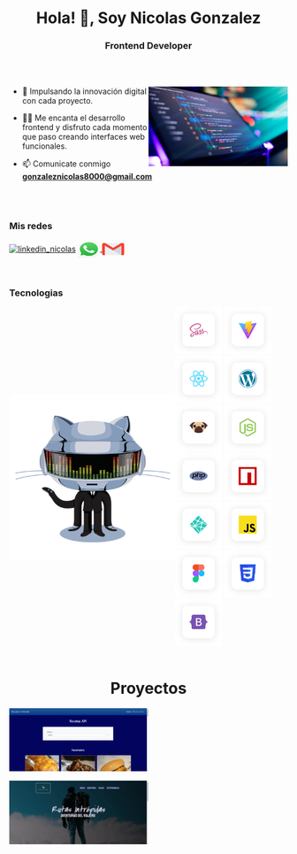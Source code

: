 <h1 align="center">Hola! 👋, Soy Nicolas Gonzalez</h1>
<h3 align="center">Frontend Developer</h3>

<br>


<br>

<p><img align="right" src="https://github.com/nicolas355/nicolas355/blob/main/hero.jpg"  width="50%" style="max-width: 100%;" alt="hero_web" /></p>


- 🌱 Impulsando la innovación digital con cada proyecto.

- 👨‍💻 Me encanta el desarrollo frontend y disfruto cada momento que paso creando interfaces web  funcionales.

- 📫 Comunicate conmigo  **gonzaleznicolas8000@gmail.com**


<br>
<br>

<h3 align="left">Mis redes</h3>
<p align="left">
  <a href="https://www.linkedin.com/in/nicolas-gonzalez-68b5081b0/" target="blank"><img align="center" src="https://raw.githubusercontent.com/rahuldkjain/github-profile-readme-generator/master/src/images/icons/Social/linked-in-alt.svg"
      alt="linkedin_nicolas" height="30" width="40" /></a>
   <a href="https://api.whatsapp.com/send/?phone=5491141904103" target="blank">
  <img align="center" src="https://github.com/nicolas355/nicolas355/blob/main/whatsapp.png"
      alt="telefono" height="30" width="40" />
</a>

<a href="mailto:gonzaleznicolas8000@gmail.com" target="blank">
  <img align="center" src="https://github.com/nicolas355/nicolas355/blob/main/gmail.png"
      alt="telefono" height="30" width="40" />
</a>

    

      



</p>

<br>

<h3 align="left">Tecnologias </h3>

<div style="display: flex; align-items: center;">
  <img align="left" src="https://github.com/nicolas355/nicolas355/raw/main/animation.gif" alt="Animación" width="300" style="max-width: 100%;" style="flex: 1;">
  <div style="flex: 1;">
    <img src="https://github.com/nicolas355/nicolas355/blob/main/sass.svg" alt="Sass" width="85" height="85" />
    <img src="https://github.com/nicolas355/nicolas355/blob/main/vitejs.svg" alt="Vite.js" width="85" height="85" />
    <img src="https://github.com/nicolas355/nicolas355/blob/main/reactjs.svg" alt="React.js" width="85" height="85" />
    <img src="https://github.com/nicolas355/nicolas355/blob/main/wordpress.svg" alt="WordPress" width="85" height="85" />
    <img src="https://github.com/nicolas355/nicolas355/blob/main/pugjs.svg" alt="Pug.js" width="85" height="85" />
    <img src="https://github.com/nicolas355/nicolas355/blob/main/nodejs.svg" alt="Node.js" width="85" height="85" />
    <img src="https://github.com/nicolas355/nicolas355/blob/main/php.svg" alt="PHP" width="85" height="85" />
    <img src="https://github.com/nicolas355/nicolas355/blob/main/npm.svg" alt="npm" width="85" height="85" />
    <img src="https://github.com/nicolas355/nicolas355/blob/main/netlify.svg" alt="Netlify" width="85" height="85" />
    <img src="https://github.com/nicolas355/nicolas355/blob/main/js.svg" alt="JavaScript" width="85" height="85" />
    <img src="https://github.com/nicolas355/nicolas355/blob/main/figma.svg" alt="Figma" width="85" height="85" />
    <img src="https://github.com/nicolas355/nicolas355/blob/main/css3.svg" alt="CSS3" width="85" height="85" />
    <img src="https://github.com/nicolas355/nicolas355/blob/main/bootstrap5.svg" alt="Bootstrap 5" width="85" height="85" />
  </div>
</div>

 

<br>

<h1 align="center" >Proyectos </h1>


<p><img  width=50% style="max-width: 100%;" src="https://github.com/nicolas355/nicolas355/blob/main/imagen_api_javascript.png" alt="Imagen API JavaScript" ></p>

<img align="left" width=50% style="max-width: 100%;" src="https://github.com/nicolas355/nicolas355/blob/main/imagen_viaje.png" alt="Imagen Viaje" >
   








